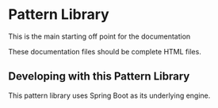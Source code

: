 # Pattern Library

This is the main starting off point for the documentation

These documentation files should be complete HTML files.

## Developing with this Pattern Library

This pattern library uses Spring Boot as its underlying engine.